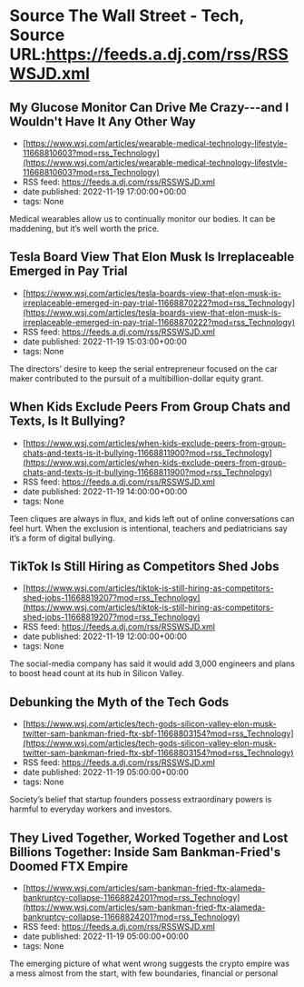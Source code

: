 # Source The Wall Street - Tech, Source URL:https://feeds.a.dj.com/rss/RSSWSJD.xml

## My Glucose Monitor Can Drive Me Crazy---and I Wouldn't Have It Any Other Way
 - [https://www.wsj.com/articles/wearable-medical-technology-lifestyle-11668810603?mod=rss_Technology](https://www.wsj.com/articles/wearable-medical-technology-lifestyle-11668810603?mod=rss_Technology)
 - RSS feed: https://feeds.a.dj.com/rss/RSSWSJD.xml
 - date published: 2022-11-19 17:00:00+00:00
 - tags: None

Medical wearables allow us to continually monitor our bodies. It can be maddening, but it’s well worth the price.

## Tesla Board View That Elon Musk Is Irreplaceable Emerged in Pay Trial
 - [https://www.wsj.com/articles/tesla-boards-view-that-elon-musk-is-irreplaceable-emerged-in-pay-trial-11668870222?mod=rss_Technology](https://www.wsj.com/articles/tesla-boards-view-that-elon-musk-is-irreplaceable-emerged-in-pay-trial-11668870222?mod=rss_Technology)
 - RSS feed: https://feeds.a.dj.com/rss/RSSWSJD.xml
 - date published: 2022-11-19 15:03:00+00:00
 - tags: None

The directors’ desire to keep the serial entrepreneur focused on the car maker contributed to the pursuit of a multibillion-dollar equity grant.

## When Kids Exclude Peers From Group Chats and Texts, Is It Bullying?
 - [https://www.wsj.com/articles/when-kids-exclude-peers-from-group-chats-and-texts-is-it-bullying-11668811900?mod=rss_Technology](https://www.wsj.com/articles/when-kids-exclude-peers-from-group-chats-and-texts-is-it-bullying-11668811900?mod=rss_Technology)
 - RSS feed: https://feeds.a.dj.com/rss/RSSWSJD.xml
 - date published: 2022-11-19 14:00:00+00:00
 - tags: None

Teen cliques are always in flux, and kids left out of online conversations can feel hurt. When the exclusion is intentional, teachers and pediatricians say it’s a form of digital bullying.

## TikTok Is Still Hiring as Competitors Shed Jobs
 - [https://www.wsj.com/articles/tiktok-is-still-hiring-as-competitors-shed-jobs-11668819207?mod=rss_Technology](https://www.wsj.com/articles/tiktok-is-still-hiring-as-competitors-shed-jobs-11668819207?mod=rss_Technology)
 - RSS feed: https://feeds.a.dj.com/rss/RSSWSJD.xml
 - date published: 2022-11-19 12:00:00+00:00
 - tags: None

The social-media company has said it would add 3,000 engineers and plans to boost head count at its hub in Silicon Valley.

## Debunking the Myth of the Tech Gods
 - [https://www.wsj.com/articles/tech-gods-silicon-valley-elon-musk-twitter-sam-bankman-fried-ftx-sbf-11668803154?mod=rss_Technology](https://www.wsj.com/articles/tech-gods-silicon-valley-elon-musk-twitter-sam-bankman-fried-ftx-sbf-11668803154?mod=rss_Technology)
 - RSS feed: https://feeds.a.dj.com/rss/RSSWSJD.xml
 - date published: 2022-11-19 05:00:00+00:00
 - tags: None

Society’s belief that startup founders possess extraordinary powers is harmful to everyday workers and investors.

## They Lived Together, Worked Together and Lost Billions Together: Inside Sam Bankman-Fried's Doomed FTX Empire
 - [https://www.wsj.com/articles/sam-bankman-fried-ftx-alameda-bankruptcy-collapse-11668824201?mod=rss_Technology](https://www.wsj.com/articles/sam-bankman-fried-ftx-alameda-bankruptcy-collapse-11668824201?mod=rss_Technology)
 - RSS feed: https://feeds.a.dj.com/rss/RSSWSJD.xml
 - date published: 2022-11-19 05:00:00+00:00
 - tags: None

The emerging picture of what went wrong suggests the crypto empire was a mess almost from the start, with few boundaries, financial or personal
